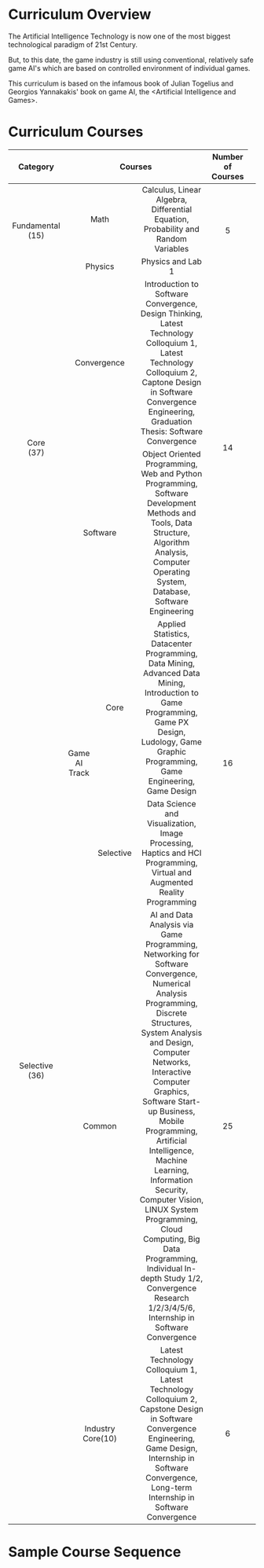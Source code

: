 # Curriculum Overview

The Artificial Intelligence Technology is now one of the most biggest technological paradigm of 21st Century.

But, to this date, the game industry is still using conventional, relatively safe game AI's which are based on controlled environment of individual games.

This curriculum is based on the infamous book of Julian Togelius and Georgios Yannakakis' book on game AI, the <<td>Artificial Intelligence and Games>.

# Curriculum Courses

<table align="center">
    <thead>
        <tr>
            <th>Category</th>
            <th colspan=3>Courses</th>
			<th>Number of Courses</th>
        </tr>
    </thead>
    <tbody align="center">
        <tr>
            <td rowspan=2>Fundamental<br>(15)</td>
            <td colspan=2>Math</td>
            <td>Calculus, Linear Algebra, Differential Equation, Probability and Random Variables</td>
			<td rowspan=2>5</td>
        </tr>
        <tr>
            <td colspan=2>Physics</td>
			<td>Physics and Lab 1</td>
        </tr>
        <tr>
            <td rowspan=2>Core<br>(37)</td>
			<td colspan=2>Convergence</td>
            <td>Introduction to Software Convergence, Design Thinking, Latest Technology Colloquium 1, Latest Technology Colloquium 2, Captone Design in Software Convergence Engineering, Graduation Thesis: Software Convergence</td>
			<td rowspan=2>14</td>
        </tr>
        <tr>
            <td colspan=2>Software</td>
			<td>Object Oriented Programming, Web and Python Programming, Software Development Methods and Tools, Data Structure, Algorithm Analysis, Computer Operating System, Database, Software Engineering</td>
        </tr>
		<tr>
			<td rowspan=4>Selective<br>(36)</td>
			<td rowspan=2>Game AI Track</td>
			<td>Core</td>
			<td>Applied Statistics, Datacenter Programming, Data Mining, Advanced Data Mining, Introduction to Game Programming, Game PX Design, Ludology, Game Graphic Programming, Game Engineering, Game Design</td>
			<td rowspan=2>16<td>
		</tr>
		<tr>
			<td>Selective</td>
			<td>Data Science and Visualization, Image Processing, Haptics and HCI Programming, Virtual and Augmented Reality Programming</td>
		</tr>
		<tr>
			<td colspan=2>Common</td>
			<td>AI and Data Analysis via Game Programming, Networking for Software Convergence, Numerical Analysis Programming, Discrete Structures, System Analysis and Design, Computer Networks, Interactive Computer Graphics, Software Start-up Business, Mobile Programming, Artificial Intelligence, Machine Learning, Information Security, Computer Vision, LINUX System Programming, Cloud Computing, Big Data Programming, Individual In-depth Study 1/2, Convergence Research 1/2/3/4/5/6, Internship in Software Convergence</td>
			<td>25</td>
		</tr>
		<tr>
			<td colspan=2>Industry Core(10)</td>
			<td>Latest Technology Colloquium 1, Latest Technology Colloquium 2, Capstone Design in Software Convergence Engineering, Game Design, Internship in Software Convergence, Long-term Internship in Software Convergence</td>
			<td>6</td>
		</tr>
    </tbody>
</table>

# Sample Course Sequence
